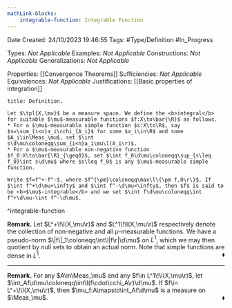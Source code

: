 ```yaml
---
mathLink-blocks:
    integrable-function: Integrable Function
---
```


<div class="topSpace"></div>

Date Created: 24/10/2023 19:46:55
Tags: #Type/Definition #In_Progress

Types: <i>Not Applicable</i>
Examples: <i>Not Applicable</i>
Constructions: <i>Not Applicable</i>
Generalizations: <i>Not Applicable</i>

Properties: [[Convergence Theorems]]
Sufficiencies: <i>Not Applicable</i>
Equivalences: <i>Not Applicable</i>
Justifications: [[Basic properties of integration]]

``` ad-Definition
title: Definition.

Let $\tpl{X,\mu}$ be a measure space. We define the <b>integral</b> for suitable $\mu$-measurable functions $f:X\to\bar{\R}$ as follows.
* For a $\mu$-measurable simple function $s:X\to\R$, say $s=\sum_{i<n}a_i\cchi_{A_i}$ for some $a_i\in\R$ and some $A_i\in\Meas_\mu$, set $\int s\d\mu\coloneqq\sum_{i<n}a_i\mu\l(A_i\r)$.
* For a $\mu$-measurable non-negative function $f_0:X\to\bar{\R}_{\geq0}$, set $\int f_0\d\mu\coloneqq\sup_{s\leq f_0}\int s\d\mu$ where $s\leq f_0$ is any $\mu$-measurable simple function.

Write $f=f^+-f^-$, where $f^{\pm}\coloneqq\max\l\{\pm f,0\r\}$. If $\int f^+\d\mu<\infty$ and $\int f^-\d\mu<\infty$, then $f$ is said to be <b>$\mu$-integrable</b> and we set $\int f\d\mu\coloneqq\int f^+\d\mu-\int f^-\d\mu$.

```
^integrable-function

<b>Remark.</b> Let $L^+\!\l(X,\mu\r)$ and $L^1\!\l(X,\mu\r)$ respectively denote the collection of non-negative and all $\mu$-measurable functions. We have a pseudo-norm $\|f\|_1\coloneqq\int\l|f\r|\d\mu$ on $L^1$, which we may then quotient by null sets to obtain an actual norm. Note that simple functions are dense in $L^1$.<span style="float:right;">$\blacklozenge$</span>

---

<b>Remark.</b> For any $A\in\Meas_\mu$ and any $f\in L^1\!\l(X,\mu\r)$, let $\int_Af\d\mu\coloneqq\int\l(f\cdot\cchi_A\r)\d\mu$. If $f\in L^+\!\l(X,\mu\r)$, then $\mu_f:A\mapsto\int_Af\d\mu$ is a measure on $\Meas_\mu$.<span style="float:right;">$\blacklozenge$</span>
